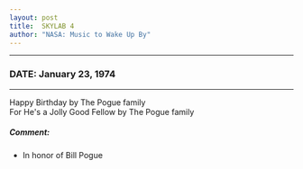 ```yaml
---
layout: post
title:  SKYLAB 4
author: "NASA: Music to Wake Up By"
---
```


----
### DATE: January 23, 1974
----
Happy Birthday by The Pogue family<br />For He's a Jolly Good Fellow by The Pogue family

##### Comment:
* In honor of Bill Pogue


